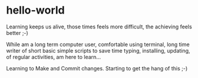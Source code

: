 # hello-world
Learning keeps us alive, those times feels more difficult, the achieving feels better ;-)

While am a long term computer user, comfortable using terminal, long time writer of short basic simple scripts to save time typing, installing, updating, of regular activities, am here to learn... 

Learning to Make and Commit changes.  Starting to get the hang of this ;-)


